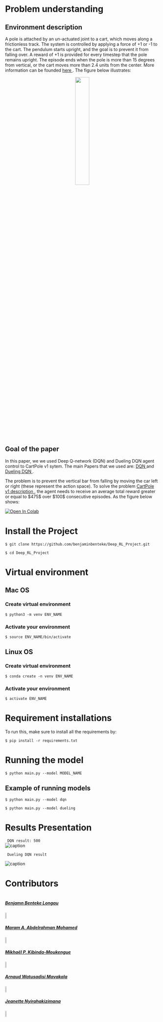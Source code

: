 # Problem understanding
## Environment description
A pole is attached by an un-actuated joint to a cart, which moves along a frictionless track. The system is controlled by applying a force of +1 or -1 to the cart. The pendulum starts upright, and the goal is to prevent it from falling over. A reward of +1 is provided for every timestep that the pole remains upright. The episode ends when the pole is more than 15 degrees from vertical, or the cart moves more than 2.4 units from the center. More information can be founded <a href="https://arxiv.org/pdf/2012.07723.pdf"> here </a>. The figure below illustrates: </br>
<p align="center">
<img src= 'images/Game.jpeg' height= 30% width= 30%>
</p>

## Goal of the paper
<p> In this paper, we we used Deep Q-network (DQN) and Dueling DQN agent control to CartPole v1 sytem. The main Papers that we used are: <a href='https://arxiv.org/pdf/1312.5602.pdf' target="_blank">DQN </a> and <a href='https://arxiv.org/pdf/1511.06581.pdf' target="_blank">Dueling DQN </a> . </p>

<p> The problem is to prevent the vertical bar from falling by moving the car left or right (these represent the action space). To solve the problem <a href="https://arxiv.org/pdf/2012.07723.pdf"> CartPole v1 description </a>, the agent needs to receive an average total reward greater or equal to $475$ over $100$ consecutive episodes. As the figure below shows: </p>

[![Open In Colab](https://colab.research.google.com/assets/colab-badge.svg)](https://colab.research.google.com/github/deepmind/dm_control/blob/master/tutorial.ipynb)
# Install the Project

```
$ git clone https://github.com/benjaminbenteke/Deep_RL_Project.git 
```

```
$ cd Deep_RL_Project
```
# Virtual environment

## Mac OS

### Create virtual environment 

```
$ python3 -m venv ENV_NAME
```
### Activate your environment 

```
$ source ENV_NAME/bin/activate
```

## Linux OS

### Create virtual environment 

```
$ conda create -n venv ENV_NAME
```

### Activate your environment 

```
$ activate ENV_NAME
```

# Requirement installations
To run this, make sure to install all the requirements by:

```
$ pip install -r requirements.txt 
```
# Running the model

```
$ python main.py --model MODEL_NAME
```
## Example of running models

```
$ python main.py --model dqn
```

```
$ python main.py --model dueling
```


# Results Presentation

``` DQN result: 500```  </br>
![caption](images/dqn_cartpol-v1.gif) 

``` Dueling DQN result```  </br>

![caption](images/clip_dueling.gif)

# Contributors #
<div style="display:flex;align-items:center">

<div style="display:flex;align-items:center">
    <div>
        <h5> <a href='https://github.com/benjaminbenteke'> Benjamn Benteke Longau </a> </h5> <img src="images/bennn.jpg" height= 7% width= 7%>
<div>
    <h5> <a href='https://github.com/Maramy93'> Maram A. Abdelrahman Mohamed </a> </h5> <img src="images/maram.jpeg" height= 7% width= 7%>
    
<div>
    <h5> <a href='https://github.com/Mikhael-P'> Mikhaël P. Kibinda-Moukengue </a> </h5> <img src="images/mikhael_2.jpeg" height= 7% width= 7%>
    
</div>

<div>
    <h5> <a href='https://github.com/ARNAUD-25'> Arnaud Watusadisi Mavakala </a> </h5> <img src="images/arnaud.jpeg" height= 7% width= 7%>
    
</div>

<div>
    <h5> <a href='https://github.com/Jeannette-del'> Jeanette Nyirahakizimana</a> </h5><img src="images/jeanette.jpeg" height= 10% width= 10%> 
</div>
</div>


